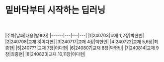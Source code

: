 밑바닥부터 시작하는 딥러닝
============================
<br><br>
|주차|날짜|내용|발표자|
|------|---|---|---|
|1|240703|교재 1,2장|박현빈|
|2|240708|교재 3|이다현|
|3|240717|교재 4장|박현빈|
|4|240722|교재 5,6장|최종현|
|5|2407??|교재 7장|이다현|
|6|240807|교재 8장|박현빈|
|7|240814|교재 9장|최종현|
|8|240823|교재 10,11장|이다현|
<br>

